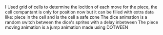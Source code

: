 I Used grid of cells to determine the locition of each move for the piece, the cell compantant is only for position now but it can be filled with extra data like: piece in the cell and is the cell a safe zone
The dice animation is a random switch between the dice's sprites with a delay inbetween
The piece moving animation is a jump animation made using DOTWEEN
